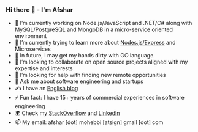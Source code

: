 ### Hi there 👋 - I'm Afshar

- 🔭 I’m currently working on Node.js/JavaScript and .NET/C# along with MySQL/PostgreSQL and MongoDB in a micro-service oriented environment
- 🌱 I’m currently trying to learn more about [Nodes.js/Express](https://github.com/afsharm/byprop) and Microservices
- 🤔 In future, I may get my hands dirty with GO language.
- 👯 I’m looking to collaborate on open source projects aligned with my expertise and interests
- 🤔 I’m looking for help with finding new remote opportunities
- 💬 Ask me about software engineering and startups
- ✍️ I have an [English blog](https://dev.to/afsharm/)
- ⚡ Fun fact: I have 15+ years of commercial experiences in software engineering
- 🌍 Check my [StackOverflow](https://stackoverflow.com/users/167670/afshar-mohebi) and [LinkedIn](https://www.linkedin.com/in/afsharm/)
- 📫 My email: afshar [dot] mohebbi [atsign] gmail [dot] com
